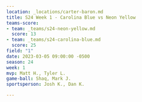 ```yaml
---
location: _locations/carter-baron.md
title: S24 Week 1 - Carolina Blue vs Neon Yellow
teams-score:
- team: _teams/s24-neon-yellow.md
  score: 13
- team: _teams/s24-carolina-blue.md
  score: 25
field: "1"
date: 2023-03-05 09:00:00 -0500
season: 24
week: 1
mvp: Matt H., Tyler L.
game-ball: Shaq, Mark J.
sportsperson: Josh K., Dan K.

---
```

